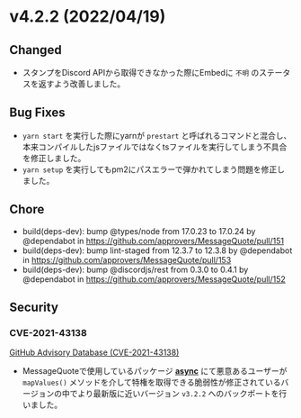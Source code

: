# v4.2.2 (2022/04/19)

## Changed

- スタンプをDiscord APIから取得できなかった際にEmbedに `不明` のステータスを返すよう改善しました。

## Bug Fixes

- `yarn start` を実行した際にyarnが `prestart` と呼ばれるコマンドと混合し、本来コンパイルしたjsファイルではなくtsファイルを実行してしまう不具合を修正しました。
- `yarn setup` を実行してもpm2にパスエラーで弾かれてしまう問題を修正しました。

## Chore

* build(deps-dev): bump @types/node from 17.0.23 to 17.0.24 by @dependabot
  in https://github.com/approvers/MessageQuote/pull/151
* build(deps-dev): bump lint-staged from 12.3.7 to 12.3.8 by @dependabot
  in https://github.com/approvers/MessageQuote/pull/153
* build(deps-dev): bump @discordjs/rest from 0.3.0 to 0.4.1 by @dependabot
  in https://github.com/approvers/MessageQuote/pull/152

## Security

### CVE-2021-43138

[GitHub Advisory Database (CVE-2021-43138)](https://github.com/advisories/GHSA-fwr7-v2mv-hh25)

- MessageQuoteで使用しているパッケージ **[async](https://github.com/caolan/async)** にて悪意あるユーザーが `mapValues()`
  メソッドを介して特権を取得できる脆弱性が修正されているバージョンの中でより最新版に近いバージョン `v3.2.2` へのバックポートを行いました。


